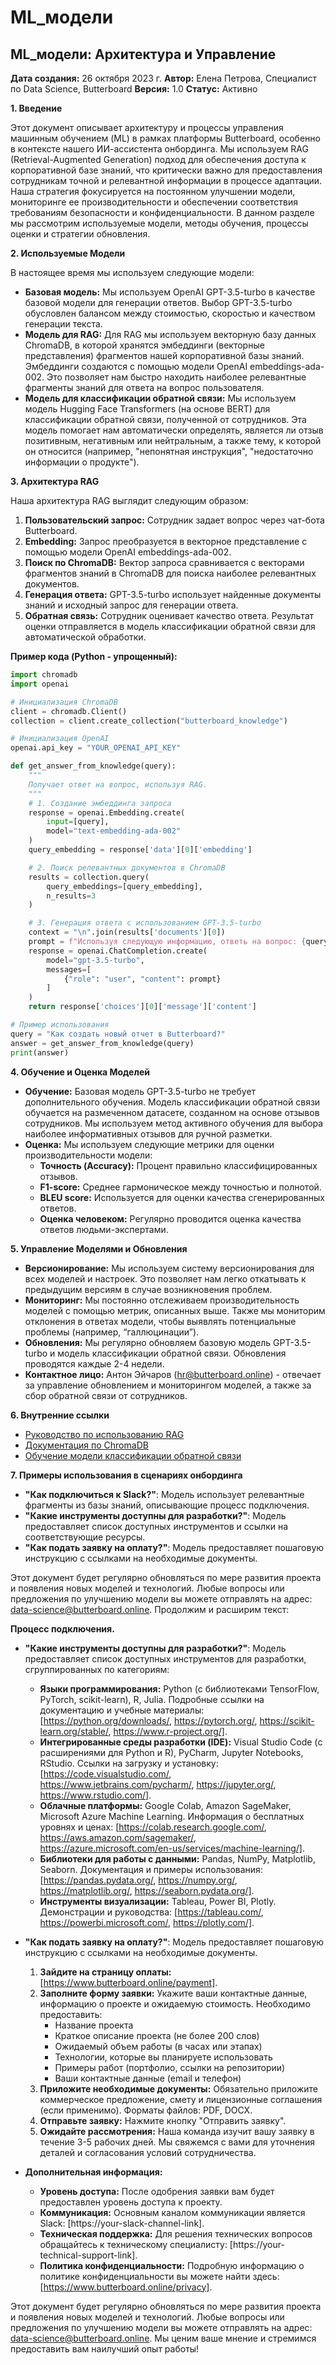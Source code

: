 # ML_модели

## ML_модели: Архитектура и Управление

**Дата создания:** 26 октября 2023 г.
**Автор:** Елена Петрова, Специалист по Data Science, Butterboard
**Версия:** 1.0
**Статус:** Активно

**1. Введение**

Этот документ описывает архитектуру и процессы управления машинным обучением (ML) в рамках платформы Butterboard, особенно в контексте нашего ИИ-ассистента онбординга.  Мы используем RAG (Retrieval-Augmented Generation) подход для обеспечения доступа к корпоративной базе знаний, что критически важно для предоставления сотрудникам точной и релевантной информации в процессе адаптации.  Наша стратегия фокусируется на постоянном улучшении модели, мониторинге ее производительности и обеспечении соответствия требованиям безопасности и конфиденциальности.  В данном разделе мы рассмотрим используемые модели, методы обучения, процессы оценки и стратегии обновления.

**2. Используемые Модели**

В настоящее время мы используем следующие модели:

* **Базовая модель:**  Мы используем OpenAI GPT-3.5-turbo в качестве базовой модели для генерации ответов.  Выбор GPT-3.5-turbo обусловлен балансом между стоимостью, скоростью и качеством генерации текста.
* **Модель для RAG:**  Для RAG мы используем векторную базу данных ChromaDB, в которой хранятся эмбеддинги (векторные представления) фрагментов нашей корпоративной базы знаний.  Эмбеддинги создаются с помощью модели OpenAI embeddings-ada-002.  Это позволяет нам быстро находить наиболее релевантные фрагменты знаний для ответа на вопрос пользователя.
* **Модель для классификации обратной связи:**  Мы используем модель Hugging Face Transformers (на основе BERT) для классификации обратной связи, полученной от сотрудников.  Эта модель помогает нам автоматически определять, является ли отзыв позитивным, негативным или нейтральным, а также тему, к которой он относится (например, "непонятная инструкция", "недостаточно информации о продукте").

**3. Архитектура RAG**

Наша архитектура RAG выглядит следующим образом:

1.  **Пользовательский запрос:** Сотрудник задает вопрос через чат-бота Butterboard.
2.  **Embedding:** Запрос преобразуется в векторное представление с помощью модели OpenAI embeddings-ada-002.
3.  **Поиск по ChromaDB:**  Вектор запроса сравнивается с векторами фрагментов знаний в ChromaDB для поиска наиболее релевантных документов.
4.  **Генерация ответа:**  GPT-3.5-turbo использует найденные документы знаний и исходный запрос для генерации ответа.
5.  **Обратная связь:** Сотрудник оценивает качество ответа.  Результат оценки отправляется в модель классификации обратной связи для автоматической обработки.

**Пример кода (Python - упрощенный):**

```python
import chromadb
import openai

# Инициализация ChromaDB
client = chromadb.Client()
collection = client.create_collection("butterboard_knowledge")

# Инициализация OpenAI
openai.api_key = "YOUR_OPENAI_API_KEY"

def get_answer_from_knowledge(query):
    """
    Получает ответ на вопрос, используя RAG.
    """
    # 1. Создание эмбеддинга запроса
    response = openai.Embedding.create(
        input=[query],
        model="text-embedding-ada-002"
    )
    query_embedding = response['data'][0]['embedding']

    # 2. Поиск релевантных документов в ChromaDB
    results = collection.query(
        query_embeddings=[query_embedding],
        n_results=3
    )

    # 3. Генерация ответа с использованием GPT-3.5-turbo
    context = "\n".join(results['documents'][0])
    prompt = f"Используя следующую информацию, ответь на вопрос: {query}\n\nИнформация: {context}"
    response = openai.ChatCompletion.create(
        model="gpt-3.5-turbo",
        messages=[
            {"role": "user", "content": prompt}
        ]
    )
    return response['choices'][0]['message']['content']

# Пример использования
query = "Как создать новый отчет в Butterboard?"
answer = get_answer_from_knowledge(query)
print(answer)
```

**4. Обучение и Оценка Моделей**

* **Обучение:** Базовая модель GPT-3.5-turbo не требует дополнительного обучения.  Модель классификации обратной связи обучается на размеченном датасете, созданном на основе отзывов сотрудников.  Мы используем метод активного обучения для выбора наиболее информативных отзывов для ручной разметки.
* **Оценка:**  Мы используем следующие метрики для оценки производительности модели:
    * **Точность (Accuracy):**  Процент правильно классифицированных отзывов.
    * **F1-score:**  Среднее гармоническое между точностью и полнотой.
    * **BLEU score:**  Используется для оценки качества сгенерированных ответов.
    * **Оценка человеком:**  Регулярно проводится оценка качества ответов людьми-экспертами.

**5. Управление Моделями и Обновления**

* **Версионирование:**  Мы используем систему версионирования для всех моделей и настроек.  Это позволяет нам легко откатывать к предыдущим версиям в случае возникновения проблем.
* **Мониторинг:**  Мы постоянно отслеживаем производительность моделей с помощью метрик, описанных выше.  Также мы мониторим отклонения в ответах модели, чтобы выявлять потенциальные проблемы (например, “галлюцинации”).
* **Обновления:**  Мы регулярно обновляем базовую модель GPT-3.5-turbo и модель классификации обратной связи.  Обновления проводятся каждые 2-4 недели.
* **Контактное лицо:**  Антон Эйчаров (hr@butterboard.online)  - отвечает за управление обновлением и мониторингом моделей, а также за сбор обратной связи от сотрудников.

**6. Внутренние ссылки**

* [Руководство по использованию RAG](https://butterboard.online/docs/rag-implementation)
* [Документация по ChromaDB](https://chromadb.com/)
* [Обучение модели классификации обратной связи](https://butterboard.online/docs/ml-training-feedback-classification)

**7.  Примеры использования в сценариях онбординга**

* **"Как подключиться к Slack?"**:  Модель использует релевантные фрагменты из базы знаний, описывающие процесс подключения.
* **"Какие инструменты доступны для разработки?"**: Модель предоставляет список доступных инструментов и ссылки на соответствующие ресурсы.
* **"Как подать заявку на оплату?"**: Модель предоставляет пошаговую инструкцию с ссылками на необходимые документы.

Этот документ будет регулярно обновляться по мере развития проекта и появления новых моделей и технологий.  Любые вопросы или предложения по улучшению модели вы можете отправлять на адрес: data-science@butterboard.online.
Продолжим и расширим текст:

**Процесс подключения.**

* **"Какие инструменты доступны для разработки?"**: Модель предоставляет список доступных инструментов для разработки, сгруппированных по категориям:
    * **Языки программирования:** Python (с библиотеками TensorFlow, PyTorch, scikit-learn), R, Julia.  Подробные ссылки на документацию и учебные материалы: [https://python.org/downloads/, https://pytorch.org/, https://scikit-learn.org/stable/, https://www.r-project.org/].
    * **Интегрированные среды разработки (IDE):**  Visual Studio Code (с расширениями для Python и R), PyCharm, Jupyter Notebooks, RStudio.  Ссылки на загрузку и установку: [https://code.visualstudio.com/, https://www.jetbrains.com/pycharm/, https://jupyter.org/, https://www.rstudio.com/].
    * **Облачные платформы:** Google Colab, Amazon SageMaker, Microsoft Azure Machine Learning.  Информация о бесплатных уровнях и ценах: [https://colab.research.google.com/, https://aws.amazon.com/sagemaker/, https://azure.microsoft.com/en-us/services/machine-learning/].
    * **Библиотеки для работы с данными:** Pandas, NumPy, Matplotlib, Seaborn.  Документация и примеры использования: [https://pandas.pydata.org/, https://numpy.org/, https://matplotlib.org/, https://seaborn.pydata.org/].
    * **Инструменты визуализации:** Tableau, Power BI, Plotly.  Демонстрации и руководства: [https://tableau.com/, https://powerbi.microsoft.com/, https://plotly.com/].

* **"Как подать заявку на оплату?"**: Модель предоставляет пошаговую инструкцию с ссылками на необходимые документы.
    1. **Зайдите на страницу оплаты:** [https://www.butterboard.online/payment].
    2. **Заполните форму заявки:** Укажите ваши контактные данные, информацию о проекте и ожидаемую стоимость.  Необходимо предоставить:
        * Название проекта
        * Краткое описание проекта (не более 200 слов)
        * Ожидаемый объем работы (в часах или этапах)
        * Технологии, которые вы планируете использовать
        * Примеры работ (портфолио, ссылки на репозитории)
        * Ваши контактные данные (email и телефон)
    3. **Приложите необходимые документы:**  Обязательно приложите коммерческое предложение, смету и лицензионные соглашения (если применимо).  Форматы файлов: PDF, DOCX.
    4. **Отправьте заявку:** Нажмите кнопку "Отправить заявку".
    5. **Ожидайте рассмотрения:**  Наша команда изучит вашу заявку в течение 3-5 рабочих дней.  Мы свяжемся с вами для уточнения деталей и согласования условий сотрудничества.

* **Дополнительная информация:**
    * **Уровень доступа:**  После одобрения заявки вам будет предоставлен уровень доступа к проекту.
    * **Коммуникация:**  Основным каналом коммуникации является Slack: [https://your-slack-channel-link].
    * **Техническая поддержка:**  Для решения технических вопросов обращайтесь к техническому специалисту: [https://your-technical-support-link].
    * **Политика конфиденциальности:**  Подробную информацию о политике конфиденциальности вы можете найти здесь: [https://www.butterboard.online/privacy].

Этот документ будет регулярно обновляться по мере развития проекта и появления новых моделей и технологий.  Любые вопросы или предложения по улучшению модели вы можете отправлять на адрес: data-science@butterboard.online.  Мы ценим ваше мнение и стремимся предоставить вам наилучший опыт работы!